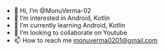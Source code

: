 - 👋 Hi, I’m @MonuVerma-02
- 👀 I’m interested in Android, Kotlin
- 🌱 I’m currently learning Android, Kotlin
- 💞️ I’m looking to collaborate on Youtube
- 📫 How to reach me monuverma0201@gmail.com
